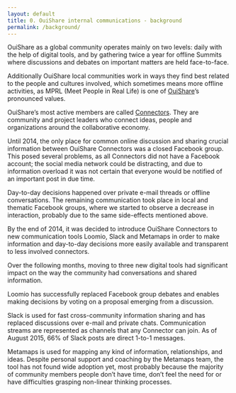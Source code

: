 ```yaml
---
layout: default
title: 0. OuiShare internal communications - background
permalink: /background/
---
```


OuiShare as a global community operates mainly on two levels: daily with the help of digital tools, and by gathering twice a year for offline Summits where discussions and debates on important matters are held face-to-face. 

Additionally OuiShare local communities work in ways they find best related to the people and cultures involved, which sometimes means more offline activities, as MPRL (Meet People in Real Life) is one of [OuiShare](http://ouishare.net/about/values)’s pronounced values. 

OuiShare’s most active members are called [Connectors](http://ouishare.net/about/team). They are community and project leaders who connect ideas, people and organizations around the collaborative economy.

Until 2014, the only place for common online discussion and sharing crucial information between OuiShare Connectors was a closed Facebook group. This posed several problems, as all Connectors did not have a Facebook account; the social media network could be distracting, and due to information overload it was not certain that everyone would be notified of an important post in due time. 

Day-to-day decisions happened over private e-mail threads or offline conversations. The remaining communication took place in local and thematic Facebook groups, where we started to observe a decrease in interaction, probably due to the same side-effects mentioned above.

By the end of 2014, it was decided to introduce OuiShare Connectors to new communication tools Loomio, Slack and Metamaps in order to make information and day-to-day decisions more easily available and transparent to less involved connectors.

Over the following months, moving to three new digital tools had significant impact on the way the community had conversations and shared information.

Loomio has successfully replaced Facebook group debates and enables making decisions by voting on a proposal emerging from a discussion. 

Slack is used for fast cross-community information sharing and has replaced discussions over e-mail and private chats. Communication streams are represented as channels that any Connector can join. As of August 2015, 66% of Slack posts are direct 1-to-1 messages.

Metamaps is used for mapping any kind of information, relationships, and ideas. Despite personal support and coaching by the Metamaps team, the tool has not found wide adoption yet, most probably because the majority of community members people don’t have time, don’t feel the need for or have difficulties grasping non-linear thinking processes.